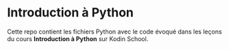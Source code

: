 # Introduction à Python
Cette repo contient les fichiers Python avec le code évoqué dans les leçons du cours __Introduction à Python__ sur Kodin School.
